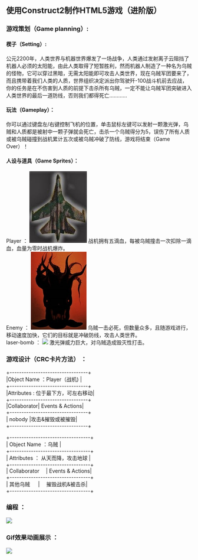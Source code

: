 ## 使用Construct2制作HTML5游戏（进阶版）   


### 游戏策划（Game planning）:    
#### 楔子（Setting）:   
公元2200年，人类世界与机器世界爆发了一场战争，人类通过发射离子云阻挡了机器人必须的太阳能，由此人类取得了短暂胜利，然而机器人制造了一种名为乌贼的怪物，它可以穿过黑暗，无需太阳能即可攻击人类世界，现在乌贼军团要来了，而且携带着我们人类的人质，世界组织决定派出你驾驶歼-100战斗机前去应战，你的任务是在不伤害到人质的前提下击杀所有乌贼，一定不能让乌贼军团突破进入人类世界的最后一道防线，否则我们都得死亡…………    
#### 玩法（Gameplay）：    
你可以通过键盘左/右键控制飞机的位置，单击鼠标左键可以发射一颗激光弹，乌贼和人质都是被射中一颗子弹就会死亡，击杀一个乌贼得分为5，误伤了所有人质或被乌贼碰撞到战机累计五次或被乌贼冲破了防线，游戏将结束（Game Over）！    
#### 人设与道具（Game Sprites）：   
Player ： ![](images/zhanji.jpg) 战机拥有五滴血，每被乌贼撞击一次扣除一滴血，血量为零时战机爆炸。    
Enemy ： ![](images/wuzei.jpg) 乌贼一击必死，但数量众多，且随游戏进行，移动速度加快，它们的目标就是冲破防线，攻击人类世界。    
laser-bomb ： ![](images/jiguangdan.jpg) 激光弹威力巨大，对乌贼造成毁灭性打击。   


### 游戏设计（CRC卡片方法） ：   

+---------------------------------+                   
|Object  Name ：Player（战机)     |                 
+---------------------------------+                 
|Attributes : 位于最下方，可左右移动|            
+---------------------------------+           
|Collaborator| Events & Actions|         
+---------------------------------+         
| nobody     |攻击&摧毁或被摧毁|        
+---------------------------------+         
      
      
+----------------------------------+                   
|    Object  Name ：乌贼                       |                        
+----------------------------------+                       
| Attributes ： 从天而降，攻击地球   |               
+----------------------------------+         
| Collaborator   | Events & Actions|         
+----------------------------------+         
| 其他乌贼     |   摧毁战机&被击杀|        
+----------------------------------+               
      
      
### 编程 ：    
![](images/biancheng.jpg)     

### Gif效果动画展示 ：     
![](imgaes/xiaoguo.gif)   

         
